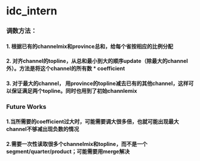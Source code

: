 # idc_intern

### 调数方法：
#### 1. 根据已有的channelmix和province总和，给每个省按相应的比例分配
#### 2. 对齐channel的topline，从总和最小到大的顺序update（除最大的channel外）。方法是将这个channel的所有数 * coefficient
#### 3. 对于最大的channel， 用province的topline减去已有的其他channel，这样可以保证满足两个topline。同时也用到了初始channlemix

### Future Works
#### 1.当所需要的coefficient过大时，可能需要调大很多倍，也就可能出现最大channel不够减出现负数的情况
#### 2.需要一次性读取很多个channelmix和topline，而不是一个segment/quarter/product；可能需要用merge解决



